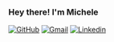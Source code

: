 ### Hey there! I'm Michele

[![GitHub](https://img.shields.io/badge/GitHub-100000?style=for-the-badge&logo=github&logoColor=white)](https://github.com/micheleavella)
[![Gmail](https://img.shields.io/badge/Gmail-D14836?style=for-the-badge&logo=gmail&logoColor=white)](mailto:michele.avella.98@gmail.com)
[![Linkedin](https://img.shields.io/badge/LinkedIn-0077B5?style=for-the-badge&logo=linkedin&logoColor=white)](https://www.linkedin.com/in/michele-avella-869b99221)
